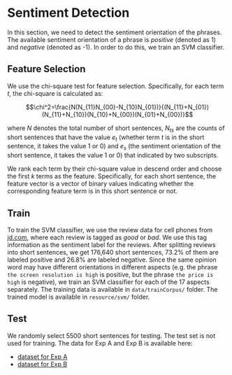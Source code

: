 # Sentiment Detection

In this section, we need to detect the sentiment orientation of the phrases. The available sentiment orientation of a phrase is *positive* (denoted as 1) and *negative* (denoted as -1). In order to do this, we train an SVM classifier.

## Feature Selection

We use the chi-square test for feature selection. Specifically, for each term $t$, the chi-square is calculated as:

$$\chi^2=\frac{N(N_{11}N_{00}-N_{10}N_{01})}{(N_{11}+N_{01})(N_{11}+N_{10})(N_{10}+N_{00})(N_{01}+N_{00})}$$

where $N$ denotes the total number of short sentences, $N_{ts}$ are the counts of short sentences that have the value $e_t$ (whether term $t$ is in the short sentence, it takes the value 1 or 0) and $e_s$ (the sentiment orientation of the short sentence, it takes the value 1 or 0) that indicated by two subscripts.

We rank each term by their chi-square value in descend order and choose the first $k$ terms as the feature. Specifically, for each short sentence, the feature vector is a vector of binary values indicating whether the corresponding feature term is in this short sentence or not.

## Train

To train the SVM classifier, we use the review data for cell phones from [jd.com](jd.com), where each review is tagged as *good* or *bad*. We use this tag information as the sentiment label for the reviews. After splitting reviews into short sentences, we get 176,640 short sentences, 73.2% of them are labeled positive and 26.8% are labeled negative. Since the same opinion word may have different orientations in different aspects (e.g. the phrase `the screen resolution is high` is positive, but the phrase `the price is high` is negative), we train an SVM classifier for each of the 17 aspects separately. The training data is available in `data/trainCorpus/` folder. The trained model is available in `resource/svm/` folder.

## Test

We randomly select 5500 short sentences for testing. The test set is not used for training. The data for Exp A and Exp B is available here:

- [dataset for Exp A](https://raw.githubusercontent.com/atone/SentimentDetection/master/data/test/exp_a.txt)
- [dataset for Exp B](https://raw.githubusercontent.com/atone/SentimentDetection/master/data/test/exp_b.txt)



